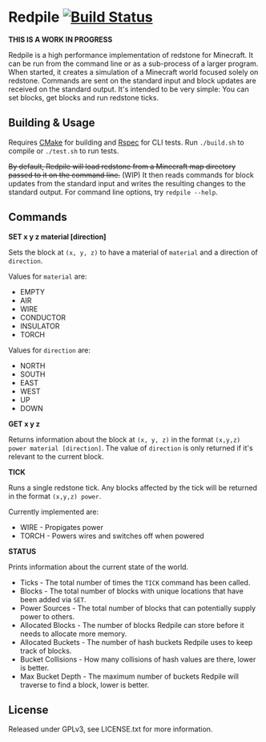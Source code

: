 Redpile [![Build Status](https://travis-ci.org/Nullreff/redpile.svg?branch=master)](https://travis-ci.org/Nullreff/redpile)
=======

**THIS IS A WORK IN PROGRESS**

Redpile is a high performance implementation of redstone for Minecraft.
It can be run from the command line or as a sub-process of a larger program.
When started, it creates a simulation of a Minecraft world focused solely on redstone.
Commands are sent on the standard input and block updates are received on the standard output.
It's intended to be very simple: You can set blocks, get blocks and run redstone ticks.

Building & Usage
----------------

Requires [CMake](http://www.cmake.org/) for building and [Rspec](http://rspec.info/) for CLI tests.
Run `./build.sh` to compile or `./test.sh` to run tests.

~~By default, Redpile will load redstone from a Minecraft map directory passed to it on the command line.~~ (WIP)
It then reads commands for block updates from the standard input and writes the resulting changes to the standard output.
For command line options, try `redpile --help`.

Commands
--------

**SET x y z material [direction]**

Sets the block at `(x, y, z)` to have a material of `material` and a direction of `direction`.

Values for `material` are:

* EMPTY
* AIR
* WIRE
* CONDUCTOR
* INSULATOR
* TORCH

Values for `direction` are:

* NORTH
* SOUTH
* EAST
* WEST
* UP
* DOWN

**GET x y z**

Returns information about the block at `(x, y, z)` in the format `(x,y,z) power material [direction]`.  The value of `direction` is only returned if it's relevant to the current block.

**TICK**

Runs a single redstone tick.
Any blocks affected by the tick will be returned in the format `(x,y,z) power`.

Currently implemented are:

* WIRE - Propigates power
* TORCH - Powers wires and switches off when powered

**STATUS**

Prints information about the current state of the world.

* Ticks - The total number of times the `TICK` command has been called.
* Blocks - The total number of blocks with unique locations that have been added via `SET`.
* Power Sources - The total number of blocks that can potentially supply power to others.
* Allocated Blocks - The number of blocks Redpile can store before it needs to allocate more memory.
* Allocated Buckets - The number of hash buckets Redpile uses to keep track of blocks.
* Bucket Collisions - How many collisions of hash values are there, lower is better.
* Max Bucket Depth - The maximum number of buckets Redpile will traverse to find a block, lower is better.

License
-------

Released under GPLv3, see LICENSE.txt for more information.

